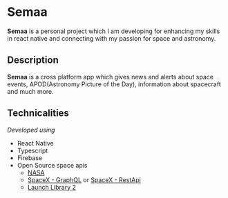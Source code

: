 # Semaa

**Semaa** is a personal project which I am developing for enhancing my skills in react native and connecting with my passion for space and astronomy.

## Description

**Semaa** is a cross platform app which gives news and alerts about space events, APOD(Astronomy Picture of the Day), information about spacecraft and much more.

## Technicalities

*Developed using*

- React Native
- Typescript
- Firebase
- Open Source space apis 
  - [NASA](https://api.nasa.gov/)
  - [SpaceX - GraphQL](https://api.spacex.land/graphql/) or [SpaceX - RestApi](https://github.com/r-spacex/SpaceX-API)
  - [Launch Library 2](https://thespacedevs.com/llapi)
